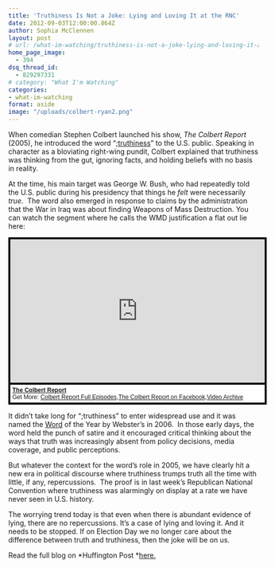 ```yaml
---
title: 'Truthiness Is Not a Joke: Lying and Loving It at the RNC'
date: 2012-09-03T12:00:00.864Z
author: Sophia McClennen
layout: post
# url: /what-im-watching/truthiness-is-not-a-joke-lying-and-loving-it-at-the-rnc/
home_page_image:
  - 394
dsq_thread_id:
  - 829297331
# category: "What I'm Watching"
categories: 
- what-im-watching 
format: aside
image: "/uploads/colbert-ryan2.png"
---
```



When comedian Stephen Colbert launched his show, *The Colbert Report* (2005), he introduced the word “;<a href="https://www.colbertnation.com/the-colbert-report-videos/24039/october-17-2005/the-word---truthiness" target="_hplink">truthiness</a>” to the U.S. public. Speaking in character as a bloviating right-wing pundit, Colbert explained that truthiness was thinking from the gut, ignoring facts, and holding beliefs with no basis in reality.

At the time, his main target was George W. Bush, who had repeatedly told the U.S. public during his presidency that things he *felt* were necessarily *true*.  The word also emerged in response to claims by the administration that the War in Iraq was about finding Weapons of Mass Destruction. You can watch the segment where he calls the WMD justification a flat out lie here:

<div style="background-color:#000000;width:520px;"><div style="padding:4px;"><iframe src="https://media.mtvnservices.com/embed/mgid:arc:video:comedycentral.com:03c2d598-ed01-11e0-aca6-0026b9414f30" width="512" height="288" frameborder="0"></iframe><p style="text-align:left;background-color:#FFFFFF;padding:4px;margin-top:4px;margin-bottom:0px;font-family:Arial, Helvetica, sans-serif;font-size:12px;"><b><a href="https://thecolbertreport.cc.com/">The Colbert Report</a></b><br/>Get More: <a href="https://thecolbertreport.cc.com/full-episodes">Colbert Report Full Episodes</a>,<a href="https://www.facebook.com/thecolbertreport">The Colbert Report on Facebook</a>,<a href="https://thecolbertreport.cc.com/videos">Video Archive</a></p></div></div>

It didn’t take long for “;truthiness” to enter widespread use and it was named the [Word][1] of the Year by Webster’s in 2006.  In those early days, the word held the punch of satire and it encouraged critical thinking about the ways that truth was increasingly absent from policy decisions, media coverage, and public perceptions.

But whatever the context for the word’s role in 2005, we have clearly hit a new era in political discourse where truthiness trumps truth all the time with little, if any, repercussions.  The proof is in last week’s Republican National Convention where truthiness was alarmingly on display at a rate we have never seen in U.S. history.

The worrying trend today is that even when there is abundant evidence of lying, there are no repercussions. It’s a case of lying and loving it. And it needs to be stopped. If on Election Day we no longer care about the difference between truth and truthiness, then the joke will be on us.

Read the full blog on *Huffington Post *[here.][2]

 [1]: <a href="https://www.merriam-webster.com/info/06words.htm" target="_hplink">
 [2]: https://www.huffingtonpost.com/sophia-a-mcclennen/truthiness-is-not-a-joke_b_1849256.html?utm_hp_ref=politics
